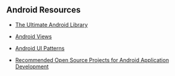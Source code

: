 ## Android Resources

* [The Ultimate Android Library](http://www.theultimateandroidlibrary.com/)

* [Android Views](http://www.androidviews.net/)

* [Android UI Patterns](http://www.androiduipatterns.com/)

* [Recommended Open Source Projects for Android Application Development](http://zouguangxian.github.io/android-boost/)

